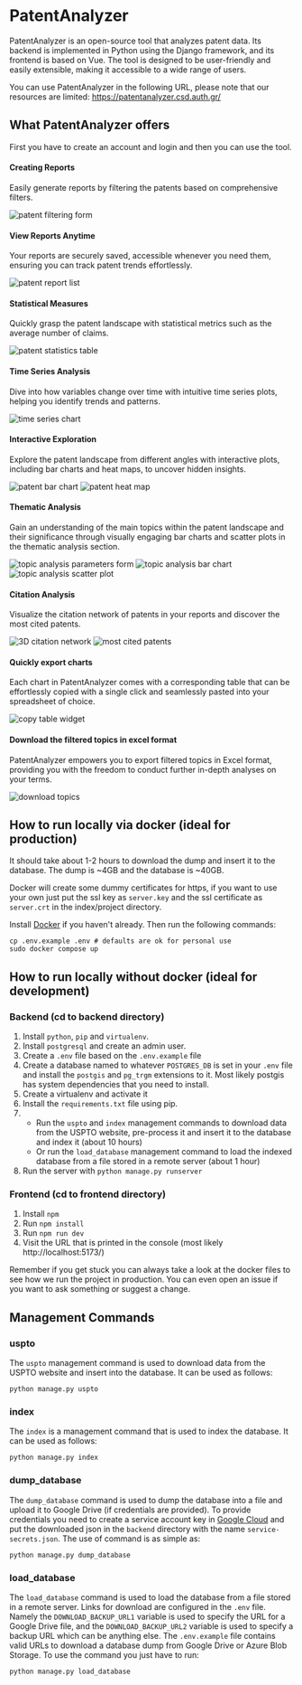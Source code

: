 # PatentAnalyzer

PatentAnalyzer is an open-source tool that analyzes patent data. Its backend is implemented in Python using the Django framework, and its frontend is based on Vue. The tool is designed to be user-friendly and easily extensible, making it accessible to a wide range of users.

You can use PatentAnalyzer in the following URL, please note that our resources are limited: https://patentanalyzer.csd.auth.gr/

## What PatentAnalyzer offers

First you have to create an account and login and then you can use the tool.

#### Creating Reports

Easily generate reports by filtering the patents based on comprehensive filters.

![patent filtering form](frontend/src/assets/images/form-light.png)

#### View Reports Anytime

Your reports are securely saved, accessible whenever you need them, ensuring you can track patent trends effortlessly.

![patent report list](frontend/src/assets/images/reports-light.png)

#### Statistical Measures

Quickly grasp the patent landscape with statistical metrics such as the average number of claims.

![patent statistics table](frontend/src/assets/images/stats-light.png)

#### Time Series Analysis

Dive into how variables change over time with intuitive time series plots, helping you identify trends and patterns.

![time series chart](frontend/src/assets/images/timeseries-light.png)

#### Interactive Exploration

Explore the patent landscape from different angles with interactive plots, including bar charts and heat maps, to uncover hidden insights.

![patent bar chart](frontend/src/assets/images/assignee-light.png)
![patent heat map](frontend/src/assets/images/map-light.png)

#### Thematic Analysis

Gain an understanding of the main topics within the patent landscape and their significance through visually engaging bar charts and scatter plots in the thematic analysis section.

![topic analysis parameters form](frontend/src/assets/images/topic-form-light.png)
![topic analysis bar chart](frontend/src/assets/images/topic-class-light.png)
![topic analysis scatter plot](frontend/src/assets/images/topics-light.png)

#### Citation Analysis

Visualize the citation network of patents in your reports and discover the most cited patents.

![3D citation network](frontend/src/assets/images/graph-light.gif)
![most cited patents](frontend/src/assets/images/cited-light.png)

#### Quickly export charts

Each chart in PatentAnalyzer comes with a corresponding table that can be effortlessly copied with a single
click and seamlessly pasted into your spreadsheet of choice.

![copy table widget](frontend/src/assets/images/topic-table-light.png)

#### Download the filtered topics in excel format

PatentAnalyzer empowers you to export filtered topics in Excel format, providing you with the freedom to conduct further in-depth analyses on your terms.

![download topics](frontend/src/assets/images/patents-light.png)

## How to run locally via docker (ideal for production)

It should take about 1-2 hours to download the dump and insert it to the database. The dump is ~4GB and the database is ~40GB.

Docker will create some dummy certificates for https, if you want to use your own just put the ssl key as `server.key` and the ssl certificate as `server.crt` in the index/project directory.

Install [Docker](https://docs.docker.com/engine/install/) if you haven't already. Then run the following commands:

```shell
cp .env.example .env # defaults are ok for personal use
sudo docker compose up
```

## How to run locally without docker (ideal for development)

### Backend (cd to backend directory)

1. Install `python`, `pip` and `virtualenv`.
2. Install `postgresql` and create an admin user.
3. Create a `.env` file based on the `.env.example` file
4. Create a database named to whatever `POSTGRES_DB` is set in your `.env` file and install the `postgis` and `pg_trgm` extensions to it. Most likely postgis has system dependencies that you need to install.
5. Create a virtualenv and activate it
6. Install the `requirements.txt` file using pip.
7.  - Run the `uspto` and `index` management commands to download data from the USPTO website, pre-process it and insert it to the database and index it (about 10 hours)
    - Or run the `load_database` management command to load the indexed database from a file stored in a remote server (about 1 hour)
8. Run the server with `python manage.py runserver`

### Frontend (cd to frontend directory)

1. Install `npm`
2. Run `npm install`
3. Run `npm run dev`
4. Visit the URL that is printed in the console (most likely http://localhost:5173/)

Remember if you get stuck you can always take a look at the docker files to see how we run the project in production. You can even open an issue if you want to ask something or suggest a change.

## Management Commands

### uspto

The `uspto` management command is used to download data from the USPTO website and insert into the database. It can be used as follows:

```shell
python manage.py uspto
```

### index

The `index` is a management command that is used to index the database. It can be used as follows:

```shell
python manage.py index
```

### dump_database

The `dump_database` command is used to dump the database into a file and upload it to Google Drive (if credentials are provided).
To provide credentials you need to create a service account key in [Google Cloud](https://cloud.google.com/iam/docs/keys-create-delete) and put the downloaded json in the `backend` directory with the name `service-secrets.json`. The use of command is as simple as:

```shell
python manage.py dump_database
```

### load_database

The `load_database` command is used to load the database from a file stored in a remote server. Links for download are configured in the `.env` file. Namely the `DOWNLOAD_BACKUP_URL1` variable is used to specify the URL for a Google Drive file, and the `DOWNLOAD_BACKUP_URL2` variable is used to specify a backup URL which can be anything else. The `.env.example` file contains valid URLs to download a database dump from Google Drive or Azure Blob Storage. To use the command you just have to run:

```shell
python manage.py load_database
```

```

```
